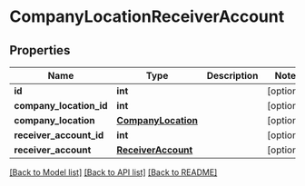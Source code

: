 # CompanyLocationReceiverAccount

## Properties
Name | Type | Description | Notes
------------ | ------------- | ------------- | -------------
**id** | **int** |  | [optional] 
**company_location_id** | **int** |  | [optional] 
**company_location** | [**CompanyLocation**](CompanyLocation.md) |  | [optional] 
**receiver_account_id** | **int** |  | [optional] 
**receiver_account** | [**ReceiverAccount**](ReceiverAccount.md) |  | [optional] 

[[Back to Model list]](../README.md#documentation-for-models) [[Back to API list]](../README.md#documentation-for-api-endpoints) [[Back to README]](../README.md)

